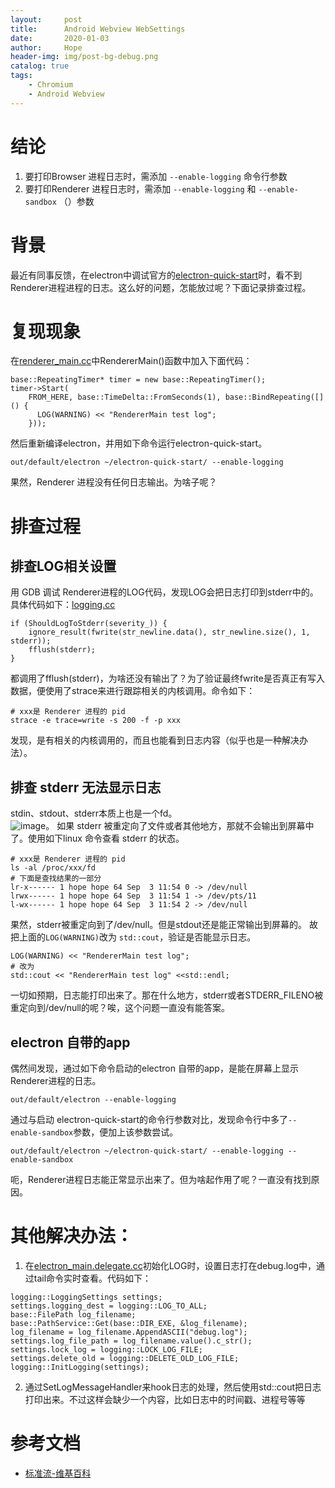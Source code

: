 ```yaml
---
layout:     post
title:      Android Webview WebSettings
date:       2020-01-03
author:     Hope
header-img: img/post-bg-debug.png
catalog: true
tags:
    - Chromium
    - Android Webview
---
```

# 结论
1. 要打印Browser 进程日志时，需添加 `--enable-logging` 命令行参数
2. 要打印Renderer 进程日志时，需添加 `--enable-logging` 和 `--enable-sandbox` （）参数


# 背景
最近有同事反馈，在electron中调试官方的[electron-quick-start](https://www.electronjs.org/docs/tutorial/first-app#trying-this-example)时，看不到Renderer进程进程的日志。这么好的问题，怎能放过呢？下面记录排查过程。

# 复现现象
在[renderer_main.cc](https://source.chromium.org/chromium/chromium/src/+/master:content/renderer/renderer_main.cc)中RendererMain()函数中加入下面代码：
```
base::RepeatingTimer* timer = new base::RepeatingTimer();
timer->Start(
    FROM_HERE, base::TimeDelta::FromSeconds(1), base::BindRepeating([]() {
      LOG(WARNING) << "RendererMain test log";
    }));
```
然后重新编译electron，并用如下命令运行electron-quick-start。
```
out/default/electron ~/electron-quick-start/ --enable-logging
```
果然，Renderer 进程没有任何日志输出。为啥子呢？

# 排查过程
## 排查LOG相关设置
用 GDB 调试 Renderer进程的LOG代码，发现LOG会把日志打印到stderr中的。具体代码如下：[logging.cc](https://source.chromium.org/chromium/chromium/src/+/master:base/logging.cc;l=794?q=logging.cc&ss=chromium%2Fchromium%2Fsrc)
```
if (ShouldLogToStderr(severity_)) {
    ignore_result(fwrite(str_newline.data(), str_newline.size(), 1, stderr));
    fflush(stderr);
}
```
都调用了fflush(stderr)，为啥还没有输出了？为了验证最终fwrite是否真正有写入数据，便使用了strace来进行跟踪相关的内核调用。命令如下：
```
# xxx是 Renderer 进程的 pid
strace -e trace=write -s 200 -f -p xxx
``` 
发现，是有相关的内核调用的，而且也能看到日志内容（似乎也是一种解决办法）。

## 排查 stderr 无法显示日志
stdin、stdout、stderr本质上也是一个fd。<br>
![image](99FAB623598A4046A3FAB35F17FFEE95)。
如果 stderr 被重定向了文件或者其他地方，那就不会输出到屏幕中了。使用如下linux 命令查看 stderr 的状态。
```
# xxx是 Renderer 进程的 pid
ls -al /proc/xxx/fd
# 下面是查找结果的一部分
lr-x------ 1 hope hope 64 Sep  3 11:54 0 -> /dev/null
lrwx------ 1 hope hope 64 Sep  3 11:54 1 -> /dev/pts/11
l-wx------ 1 hope hope 64 Sep  3 11:54 2 -> /dev/null
```
果然，stderr被重定向到了/dev/null。但是stdout还是能正常输出到屏幕的。
故把上面的`LOG(WARNING)`改为 `std::cout`，验证是否能显示日志。
```
LOG(WARNING) << "RendererMain test log";
# 改为
std::cout << "RendererMain test log" <<std::endl;
```
一切如预期，日志能打印出来了。那在什么地方，stderr或者STDERR_FILENO被重定向到/dev/null的呢？唉，这个问题一直没有能答案。

## electron 自带的app
偶然间发现，通过如下命令启动的electron 自带的app，是能在屏幕上显示Renderer进程的日志。
```
out/default/electron --enable-logging
```
通过与启动 electron-quick-start的命令行参数对比，发现命令行中多了`--enable-sandbox`参数，便加上该参数尝试。
```
out/default/electron ~/electron-quick-start/ --enable-logging --enable-sandbox
```
呃，Renderer进程日志能正常显示出来了。但为啥起作用了呢？一直没有找到原因。

# 其他解决办法：
1. 在[electron_main.delegate.cc](https://github.com/electron/electron/blob/master/shell/app/electron_main_delegate.cc)初始化LOG时，设置日志打在debug.log中，通过tail命令实时查看。代码如下：
```
logging::LoggingSettings settings;
settings.logging_dest = logging::LOG_TO_ALL;
base::FilePath log_filename;
base::PathService::Get(base::DIR_EXE, &log_filename);
log_filename = log_filename.AppendASCII("debug.log");
settings.log_file_path = log_filename.value().c_str();
settings.lock_log = logging::LOCK_LOG_FILE;
settings.delete_old = logging::DELETE_OLD_LOG_FILE;
logging::InitLogging(settings);
```
2. 通过SetLogMessageHandler来hook日志的处理，然后使用std::cout把日志打印出来。不过这样会缺少一个内容，比如日志中的时间戳、进程号等等

# 参考文档
- [标准流-维基百科](https://zh.wikipedia.org/wiki/%E6%A8%99%E6%BA%96%E4%B8%B2%E6%B5%81#%E6%A8%99%E6%BA%96%E8%BC%B8%E5%85%A5_(stdin)ele)
